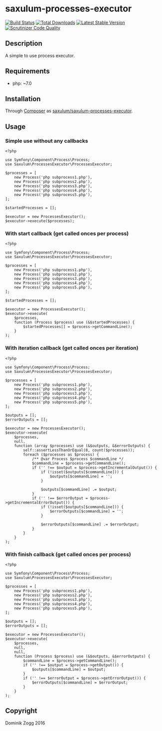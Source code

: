# saxulum-processes-executor

[![Build Status](https://api.travis-ci.org/saxulum/saxulum-processes-executor.png?branch=master)](https://travis-ci.org/saxulum/saxulum-processes-executor)
[![Total Downloads](https://poser.pugx.org/saxulum/saxulum-processes-executor/downloads.png)](https://packagist.org/packages/saxulum/saxulum-processes-executor)
[![Latest Stable Version](https://poser.pugx.org/saxulum/saxulum-processes-executor/v/stable.png)](https://packagist.org/packages/saxulum/saxulum-processes-executor)
[![Scrutinizer Code Quality](https://scrutinizer-ci.com/g/saxulum/saxulum-processes-executor/badges/quality-score.png?b=master)](https://scrutinizer-ci.com/g/saxulum/saxulum-processes-executor/?branch=master)

## Description

A simple to use process executor.

## Requirements

 * php: ~7.0

## Installation

Through [Composer](http://getcomposer.org) as [saxulum/saxulum-processes-executor][1].

## Usage

### Simple use without any callbacks

```{.php}
<?php

use Symfony\Component\Process\Process;
use Saxulum\ProcessesExecutor\ProcessesExecutor;

$processes = [
    new Process('php subprocess1.php'),
    new Process('php subprocess2.php'),
    new Process('php subprocess3.php'),
    new Process('php subprocess4.php'),
    new Process('php subprocess5.php'),
];

$startedProcesses = [];

$executor = new ProcessesExecutor();
$executor->execute($processes);
```


### With start callback (get called onces per process)

```{.php}
<?php

use Symfony\Component\Process\Process;
use Saxulum\ProcessesExecutor\ProcessesExecutor;

$processes = [
    new Process('php subprocess1.php'),
    new Process('php subprocess2.php'),
    new Process('php subprocess3.php'),
    new Process('php subprocess4.php'),
    new Process('php subprocess5.php'),
];

$startedProcesses = [];

$executor = new ProcessesExecutor();
$executor->execute(
    $processes,
    function (Process $process) use (&$startedProcesses) {
        $startedProcesses[] = $process->getCommandLine();
    }
);
```

### With iteration callback (get called onces per iteration)

```{.php}
<?php

use Symfony\Component\Process\Process;
use Saxulum\ProcessesExecutor\ProcessesExecutor;

$processes = [
    new Process('php subprocess1.php'),
    new Process('php subprocess2.php'),
    new Process('php subprocess3.php'),
    new Process('php subprocess4.php'),
    new Process('php subprocess5.php'),
];

$outputs = [];
$errorOutputs = [];

$executor = new ProcessesExecutor();
$executor->execute(
    $processes,
    null,
    function (array $processes) use (&$outputs, &$errorOutputs) {
        self::assertLessThanOrEqual(8, count($processes));
        foreach ($processes as $process) {
            /** @var Process $process $commandLine */
            $commandLine = $process->getCommandLine();
            if ('' !== $output = $process->getIncrementalOutput()) {
                if (!isset($outputs[$commandLine])) {
                    $outputs[$commandLine] = '';
                }

                $outputs[$commandLine] .= $output;
            }
            if ('' !== $errorOutput = $process->getIncrementalErrorOutput()) {
                if (!isset($outputs[$commandLine])) {
                    $errorOutputs[$commandLine] = '';
                }

                $errorOutputs[$commandLine] .= $errorOutput;
            }
        }
    }
);
```

### With finish callback (get called onces per process)

```{.php}
<?php

use Symfony\Component\Process\Process;
use Saxulum\ProcessesExecutor\ProcessesExecutor;

$processes = [
    new Process('php subprocess1.php'),
    new Process('php subprocess2.php'),
    new Process('php subprocess3.php'),
    new Process('php subprocess4.php'),
    new Process('php subprocess5.php'),
];

$outputs = [];
$errorOutputs = [];

$executor = new ProcessesExecutor();
$executor->execute(
    $processes,
    null,
    null,
    function (Process $process) use (&$outputs, &$errorOutputs) {
        $commandLine = $process->getCommandLine();
        if ('' !== $output = $process->getOutput()) {
            $outputs[$commandLine] = $output;
        }
        if ('' !== $errorOutput = $process->getErrorOutput()) {
            $errorOutputs[$commandLine] = $errorOutput;
        }
    }
);
```

[1]: https://packagist.org/packages/saxulum/saxulum-processes-executor

## Copyright

Dominik Zogg 2016
